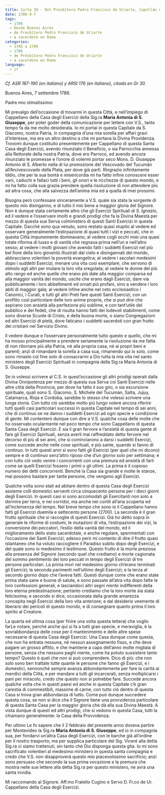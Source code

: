 ```yaml
---
title: Carta 39 - Del Presbítero Pedro Francisco de Uriarte, Capellán de la Casa de Ejercicios, a un sacerdote en Roma (Buenos Aires, 7 de septiembre de 1786).
date: 1786-9-7
tags:
  - 1786
  - Desde Buenos Aires
  - de Presbítero Pedro Francisco de Uriarte
  - a sacerdote en Roma
categories:
  - 1785 a 1789
  - 1786
  - de Presbítero Pedro Francisco de Uriarte
  - a sacerdote en Roma
language:
  - it
---
```


_Cf. ASR 187-190 (en italiano) y ARSI 176 (en italiano), citada en Gr 30._

Buenos Aires, 7 settembre 1786.

Padre mio stimatissimo:

Mi prevalgo dell’occasione di trovarmi in questa Città, e nell’impiego di Cappellano della Casa degli Esercizi della Sig.ra **Maria Antonia di S. Giuseppe**, per poter goder della comunicazione per lettere con V.S., tanto tempo fa da me molto desiderata. Io mi portai in questa Capitale da S. Giacomo, nostra Patria, in compagnia d’una mia sorella per affari gravi d’interesse, ma era un altro destino a che mi portava la Divina Providenza. Trovomi dunque costituito presentemente per Cappellano di questa Santa Casa degli Esercizi, avendo rinunziato il Beneficio, o sia Parrocchia annessa alla Rettorale della nostra Patria, dove ero Parroco, ed avendo ancora rinunziato le promesse e l’onore di volermi portar seco Mons. D. Giuseppe Antonio di S. Alberto nella di lui promozione del Vescovado del Tucumán all’Arcivescovado della Plata, per dove già partì. Ringrazio infinitamente Iddio, che per la sua bontà e misericordia mi ha fatto infine conoscere esser vani, caduchi e fallaci tutti i beni, gli onori e le ricchezze di questo mondo, e mi ha fatto colla sua grazia prendere quella risoluzione di non attendere più ad altra cosa, che alla salvezza dell’anima mia ed a quella di miei prossimi.

Bisogna però confessare sinceramente a V.S. quale sia stata la sorgente di questo mio disinganno, e di tutto il mio bene a maggior gloria del Signore. Non è dunque stata certamente altro che gli Esercizi Spirituali di _S. Ignazio_, ed il vedere e l’osservare imolti e grandi prodigi che fa la Divina Maestà per mezzo di questa sua Serva colministero di questi Santi Esercizi in questa Capitale. Dacché sono qua venuto, sono restato quasi stupito al vedere ed osservare generalmente l’estirpazione di quasi tutti i vizi e peccati, che in questa Città impunemente dominavano; al vedere cogli occhi miei una quasi totale riforma di lusso e di vanità che regnava prima nell’un e nell’altro sesso;  al vedere i molti giovani che avendo fatti i suddetti Esercizi nel più bel fiore della loro gioventù illustrati dal cielo e disingannati del mondo, abbracciano volentieri la povertà evangelica; al vedere i secolari medesimi dopo i suddetti Esercizi, menare una vita così esemplare, che servono di stimolo agli altri per mutare la loro vita sregolata; al vedere le donne del più alto rango ed anche quelle che erano più date alla maggior comparsa ed alla maggior vanità del mondo, uscite che erano dagli Esercizi, dare via pubblicamente i loro abbellimenti ed ornati più profani, sino a vendere i loro abiti di maggior gala; al vedere infine anche nel ceto ecclesiastico i Canonici, i Curati, e tutti gli altri Preti fare questi Santi Esercizi, con un profitto così particolare delle loro anime proprie, che si può dire che aspirano con ansietà alla perfezione più sublime, e con tant’utile del pubblico e dei fedeli, che di risulta hanno fatti dei lodevoli stabilimenti, come sono diverse Scuole di Cristo, e della buona morte, o siano Congregazioni ed altri Esercizi di pietà, dove faticano i suddetti sacerdoti con gran frutto dei cristiani nel Servizio Divino.

Il vedere dunque e l’osservare personalmente tutto questo e quello, che mi ha mosso principalmente a prendere seriamente la risoluzione da me fatta di non ritornare più alla Patria, né alla propria casa, né ai propri beni e parenti; anzi di rimandare la sorella a casa sua, rimanendo qui io solo, come sono rimasto col fine solo di consacrarmi a Dio tutta la mia vita nel santo ministero degli Esercizi Spirituali in compagnia della Sig.ra  Maria Antonia di S. Giuseppe.

Se io volessi scrivere al C.S. in quest’occasione gli altri prodigi operati dalla Divina Onnipotenza per mezzo di questa sua Serva coi Santi Esercizi nelle altre città della Provincia, per dove ha fatto il suo giro, o sia escursione spirituale, quali sono S. Giacomo, S. Michele del Tucumán, Salta, Jujuy, Catamarca, Rioja e Cordoba, sarebbe lo stesso che volessi scrivere una lunga storia. Con tutto ciò sarebbe molto più lungo volere ancora riferire tutti quelli casi particolari successi in questa Capitale nel tempo di sei anni, che di continuo se ne danno i suddetti Esercizi ad ogni specie e condizione di gente. Mi contenterò dunque con dire a V.S. qualche cosa delle molte che ho osservato ocularmente nel poco tempo che sono Cappellano di questa Santa Casa degli Esercizi. E sia il gran fervore e l’ansietà di questa gente di fare gli Esercizi Spirituali, senza averli mai raffreddato detto fervore nel decorso di più di sei anni, che si cominciarono a darsi i suddetti Esercizi, come succede anche nelle cose spirituali, e più sante, quando si fanno di continuo. In tutti questi anni si sono fatti gli Esercizi (per quel che mi dicono) sempre e di continuo senz’altro riposo che d’un giorno solo per settimana; e con tutto ciò vedo venire i concorrenti con una premura ed ansietà di farli come se quelli Esercizi fossero i primi o gli ultimi. La prima è il copioso numero dei detti concorrenti. Benché la Casa sia grande e molte le stanze, mai possono bastare per tante persone, che vengono agli Esercizi.

Qualche volta sono stati ad abitare dentro di questa Casa degli Esercizi assieme colli domestici serventi circa cinquecento persone per i dieci giorni degli Esercizi. In questi casi si sono accomodati gli Esercitanti non solo a dormire per terra, e nei corridoi, ma anche nei cortili all’aria scoperta ed all’inclemenza del tempo. Nel breve tempo che sono io il Cappellano hanno fatti gli Esercizi duemila e settecento persone (2700). La seconda è il gran frutto spirituale che si raccoglie di questi Esercizi. Già ho detto sopra in generale le riforme di costumi, le mutazioni di vita, l’estirpazione dei vizi, la conversione dei peccatori, l’esilio della vanità del mondo, ed il miglioramento dello stato sacerdotale, e anche regolare, sperimentati con l’occasione dei Santi Esercizi; adesso però mi contento di dire il frutto quasi istantaneo che ha voluto raccogliere il Paradiso subito dopo degli Esercizi, e del quale sono io medesimo il testimone. Questo frutto è la morte preziosa alla presenza del Signore (secondo quel che crediamo) e morte cagionata del sommo pentimento dei loro peccati in tempo degli Esercizi di tre persone particolari. La prima morì nel medesimo giorno ch’erano terminati gli Esercizi; la seconda parimenti nell’ultimo degli Esercizi; e la terza al secondo giorno dopo che l’aveva fatti. Questi dunque come che erano state prima stata sane e buone di salute, e sono passate all’atra vita dopo fatte le loro confessioni generali, e lasciandoci altri segni niente indifferenti della loro eterna predestinazione; pertanto crediamo che la loro morte sia stata felicissima; e secondo si dice, occasionata dalla grande amarezza concepita negli Esercizi della loro vita anteriore; e dal desiderio veemente di liberarsi dei pericoli di questo mondo, e di consegnare quanto prima il loro spirito al Creatore.

La quarta ed ultima cosa (per finire una volta questa lettera) che voglio farLe notare, perché anche qui si fa a tutti gran specie, e meraviglia, è la sovrabbondanza delle cose per il mantenimento e delle altre spese necessarie di questa Casa degli Esercizi. Una Casa dunque come questa, che non ha entrata nessuna, né nessun assegnamento fisso, e che deve pagare un grosso affitto, e che mantiene a capo dell’anno molte migliaia di persone, senza che nessuno paghi niente, come ha potuto sussistere tanto tempo? Questo è quel che non si può comprendere. Dico di più: che non solo sono ben trattate tutte quante le persone che fanno gli Esercizi, e i domestici, sennonché sempre avanza abbondantemente per fare la carità ai mendici della Città, e per mandare a tutti gli incarcerati, senza moltiplicarsi i pani per miracolo, credo che questo non si potrebbe fare. Succede ancora qualche volta che in questi paesi ed anche in questa Capitale c’è gran carestia di commestibili, massime di carne, con tutto ciò dentro di questa Casa si  trova gran abbondanza di tutto. Come può dunque succedere questa cosa, se non si dice che il Signore tiene una provvidenza particolare di questa Santa Casa per la maggior gloria che dà alla sua Divina Maestà. A vista dunque di questi ed altri prodigi, che si vedono in questa Casa, tutti la chiamano generalmente: la Casa della Provvidenza.

Per ultimo Le fo sapere che il 2 febbraio del presente anno doveva partire per Montevideo la Sig.ra **Maria Antonia di S. Giuseppe**, ed io in compagnia sua, per fondarvi un’altra Casa degli Esercizi, con le barche già all’ordine per il nostro trasporto; ma per supplica particolare del Sig. Viceré alla detta Sig.ra ci siamo trattenuti, sin tanto ché Dio disponga questa gita. Io mi sono sacrificato volentieri al medesimo ministero in questa santa compagnia e credo che V.S. non disapproverà questo mio piacevolissimo sacrificio; anzi sono persuaso che secondo la sua prima vocazione e la premura che mostra nelle sue lettere alla detta Sig.ra per questo ministero, ne avrà una santa invidia.

Mi raccomando al Signore. Aff.mo Fratello Cugino e Servo D. Fr.co de Ur. Cappellano della Casa degli Esercizi.
